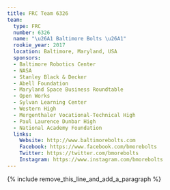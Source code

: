 ```yaml
---
title: FRC Team 6326
team:
  type: FRC
  number: 6326
  name: "\u26A1 Baltimore Bolts \u26A1"
  rookie_year: 2017
  location: Baltimore, Maryland, USA
  sponsors:
  - Baltimore Robotics Center
  - NASA
  - Stanley Black & Decker
  - Abell Foundation
  - Maryland Space Business Roundtable
  - Open Works
  - Sylvan Learning Center
  - Western High
  - Mergenthaler Vocational-Technical High
  - Paul Laurence Dunbar High
  - National Academy Foundation
  links:
    Website: http://www.baltimorebolts.com
    Facebook: https://www.facebook.com/bmorebolts
    Twitter: https://twitter.com/bmorebolts
    Instagram: https://www.instagram.com/bmorebolts
---
```


{% include remove_this_line_and_add_a_paragraph %}